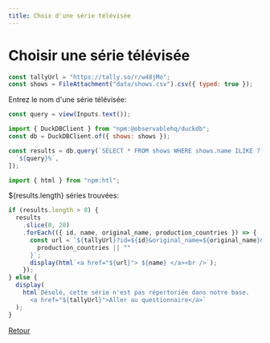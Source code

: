 ```yaml
---
title: Choix d'une série télévisée
---
```


# Choisir une série télévisée

```js
const tallyUrl = "https://tally.so/r/w48jMo";
const shows = FileAttachment("data/shows.csv").csv({ typed: true });
```

Entrez le nom d'une série télévisée:

```js
const query = view(Inputs.text());
```

```js
import { DuckDBClient } from "npm:@observablehq/duckdb";
const db = DuckDBClient.of({ shows: shows });
```

```js
const results = db.query(`SELECT * FROM shows WHERE shows.name ILIKE ?`, [
  `${query}%`,
]);
```

```js
import { html } from "npm:htl";
```

${results.length} séries trouvées:

```js
if (results.length > 0) {
  results
    .slice(0, 20)
    .forEach(({ id, name, original_name, production_countries }) => {
      const url = `${tallyUrl}?id=${id}&original_name=${original_name}&production_countries=${
        production_countries || ""
      }`;
      display(html`<a href="${url}"> ${name} </a><br />`);
    });
} else {
  display(
    html`Désolé, cette série n'est pas répertoriée dans notre base.
      <a href="${tallyUrl}">Aller au questionnaire</a>`
  );
}
```

</div>

<a href="./">Retour</a>
